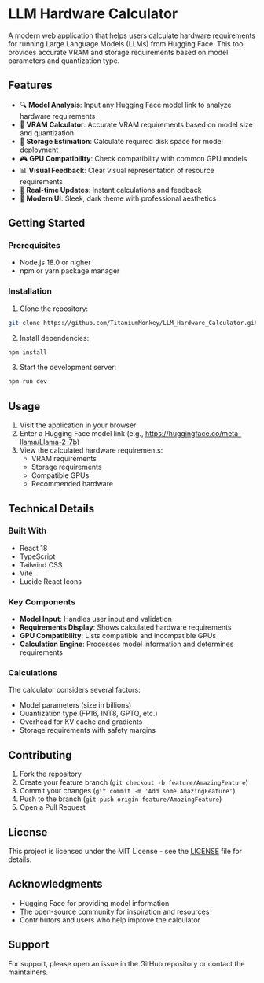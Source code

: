 # LLM Hardware Calculator

A modern web application that helps users calculate hardware requirements for running Large Language Models (LLMs) from Hugging Face. This tool provides accurate VRAM and storage requirements based on model parameters and quantization type.


## Features

- 🔍 **Model Analysis**: Input any Hugging Face model link to analyze hardware requirements
- 💾 **VRAM Calculator**: Accurate VRAM requirements based on model size and quantization
- 💽 **Storage Estimation**: Calculate required disk space for model deployment
- 🎮 **GPU Compatibility**: Check compatibility with common GPU models
- 📊 **Visual Feedback**: Clear visual representation of resource requirements
- 🎯 **Real-time Updates**: Instant calculations and feedback
- 🎨 **Modern UI**: Sleek, dark theme with professional aesthetics

## Getting Started

### Prerequisites

- Node.js 18.0 or higher
- npm or yarn package manager

### Installation

1. Clone the repository:
```bash
git clone https://github.com/TitaniumMonkey/LLM_Hardware_Calculator.git
```

2. Install dependencies:
```bash
npm install
```

3. Start the development server:
```bash
npm run dev
```

## Usage

1. Visit the application in your browser
2. Enter a Hugging Face model link (e.g., https://huggingface.co/meta-llama/Llama-2-7b)
3. View the calculated hardware requirements:
   - VRAM requirements
   - Storage requirements
   - Compatible GPUs
   - Recommended hardware

## Technical Details

### Built With

- React 18
- TypeScript
- Tailwind CSS
- Vite
- Lucide React Icons

### Key Components

- **Model Input**: Handles user input and validation
- **Requirements Display**: Shows calculated hardware requirements
- **GPU Compatibility**: Lists compatible and incompatible GPUs
- **Calculation Engine**: Processes model information and determines requirements

### Calculations

The calculator considers several factors:
- Model parameters (size in billions)
- Quantization type (FP16, INT8, GPTQ, etc.)
- Overhead for KV cache and gradients
- Storage requirements with safety margins

## Contributing

1. Fork the repository
2. Create your feature branch (`git checkout -b feature/AmazingFeature`)
3. Commit your changes (`git commit -m 'Add some AmazingFeature'`)
4. Push to the branch (`git push origin feature/AmazingFeature`)
5. Open a Pull Request

## License

This project is licensed under the MIT License - see the [LICENSE](LICENSE) file for details.

## Acknowledgments

- Hugging Face for providing model information
- The open-source community for inspiration and resources
- Contributors and users who help improve the calculator

## Support

For support, please open an issue in the GitHub repository or contact the maintainers.
